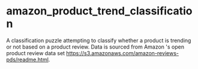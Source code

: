 # amazon_product_trend_classification
A classification puzzle attempting to classify whether a product is trending or not based on a product review. Data is sourced from Amazon 's open product review data set https://s3.amazonaws.com/amazon-reviews-pds/readme.html.
